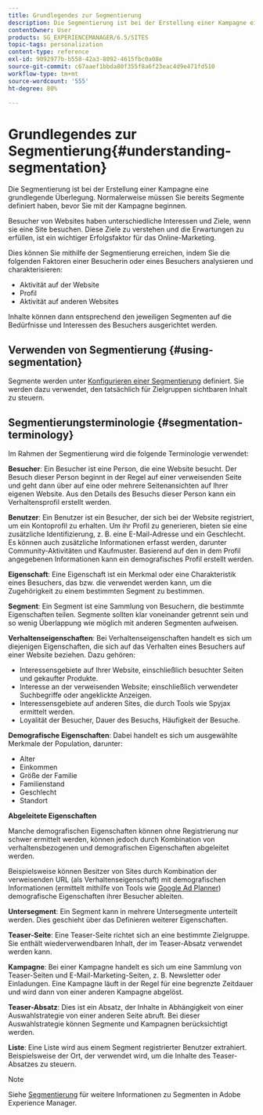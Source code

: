 ```yaml
---
title: Grundlegendes zur Segmentierung
description: Die Segmentierung ist bei der Erstellung einer Kampagne eine grundlegende Überlegung. Normalerweise müssen Sie bereits Segmente definiert haben, bevor Sie mit der Kampagne beginnen.
contentOwner: User
products: SG_EXPERIENCEMANAGER/6.5/SITES
topic-tags: personalization
content-type: reference
exl-id: 9092977b-b558-42a3-8092-4615fbc0a08e
source-git-commit: c67aaef1bbda80f355f8a6f23eac4d9e471fd510
workflow-type: tm+mt
source-wordcount: '555'
ht-degree: 80%

---
```


# Grundlegendes zur Segmentierung{#understanding-segmentation}

Die Segmentierung ist bei der Erstellung einer Kampagne eine grundlegende Überlegung. Normalerweise müssen Sie bereits Segmente definiert haben, bevor Sie mit der Kampagne beginnen.

Besucher von Websites haben unterschiedliche Interessen und Ziele, wenn sie eine Site besuchen. Diese Ziele zu verstehen und die Erwartungen zu erfüllen, ist ein wichtiger Erfolgsfaktor für das Online-Marketing.

Dies können Sie mithilfe der Segmentierung erreichen, indem Sie die folgenden Faktoren einer Besucherin oder eines Besuchers analysieren und charakterisieren:

* Aktivität auf der Website
* Profil
* Aktivität auf anderen Websites

Inhalte können dann entsprechend den jeweiligen Segmenten auf die Bedürfnisse und Interessen des Besuchers ausgerichtet werden.

## Verwenden von Segmentierung {#using-segmentation}

Segmente werden unter [Konfigurieren einer Segmentierung](/help/sites-administering/campaign-segmentation.md) definiert. Sie werden dazu verwendet, den tatsächlich für Zielgruppen sichtbaren Inhalt zu steuern.

## Segmentierungsterminologie {#segmentation-terminology}

Im Rahmen der Segmentierung wird die folgende Terminologie verwendet:

**Besucher**: Ein Besucher ist eine Person, die eine Website besucht. Der Besuch dieser Person beginnt in der Regel auf einer verweisenden Seite und geht dann über auf eine oder mehrere Seitenansichten auf Ihrer eigenen Website. Aus den Details des Besuchs dieser Person kann ein Verhaltensprofil erstellt werden.

**Benutzer**: Ein Benutzer ist ein Besucher, der sich bei der Website registriert, um ein Kontoprofil zu erhalten. Um ihr Profil zu generieren, bieten sie eine zusätzliche Identifizierung, z. B. eine E-Mail-Adresse und ein Geschlecht. Es können auch zusätzliche Informationen erfasst werden, darunter Community-Aktivitäten und Kaufmuster. Basierend auf den in dem Profil angegebenen Informationen kann ein demografisches Profil erstellt werden.

**Eigenschaft**: Eine Eigenschaft ist ein Merkmal oder eine Charakteristik eines Besuchers, das bzw. die verwendet werden kann, um die Zugehörigkeit zu einem bestimmten Segment zu bestimmen.

**Segment**: Ein Segment ist eine Sammlung von Besuchern, die bestimmte Eigenschaften teilen. Segmente sollten klar voneinander getrennt sein und so wenig Überlappung wie möglich mit anderen Segmenten aufweisen.

**Verhaltenseigenschaften**: Bei Verhaltenseigenschaften handelt es sich um diejenigen Eigenschaften, die sich auf das Verhalten eines Besuchers auf einer Website beziehen. Dazu gehören:

* Interessensgebiete auf Ihrer Website, einschließlich besuchter Seiten und gekaufter Produkte.
* Interesse an der verweisenden Website; einschließlich verwendeter Suchbegriffe oder angeklickte Anzeigen.
* Interessensgebiete auf anderen Sites, die durch Tools wie Spyjax ermittelt werden.
* Loyalität der Besucher, Dauer des Besuchs, Häufigkeit der Besuche.

**Demografische Eigenschaften**: Dabei handelt es sich um ausgewählte Merkmale der Population, darunter:

* Alter
* Einkommen
* Größe der Familie
* Familienstand
* Geschlecht
* Standort

**Abgeleitete Eigenschaften**  

Manche demografischen Eigenschaften können ohne Registrierung nur schwer ermittelt werden, können jedoch durch Kombination von verhaltensbezogenen und demografischen Eigenschaften abgeleitet werden.

Beispielsweise können Besitzer von Sites durch Kombination der verweisenden URL (als Verhaltenseigenschaft) mit demografischen Informationen (ermittelt mithilfe von Tools wie [Google Ad Planner](https://www.google.com/adplanner/)) demografische Eigenschaften ihrer Besucher ableiten.

**Untersegment**: Ein Segment kann in mehrere Untersegmente unterteilt werden. Dies geschieht über das Definieren weiterer Eigenschaften.

**Teaser-Seite**: Eine Teaser-Seite richtet sich an eine bestimmte Zielgruppe. Sie enthält wiederverwendbaren Inhalt, der im Teaser-Absatz verwendet werden kann.

**Kampagne**: Bei einer Kampagne handelt es sich um eine Sammlung von Teaser-Seiten und E-Mail-Marketing-Seiten, z. B. Newsletter oder Einladungen. Eine Kampagne läuft in der Regel für eine begrenzte Zeitdauer und wird dann von einer anderen Kampagne abgelöst.

**Teaser-Absatz**: Dies ist ein Absatz, der Inhalte in Abhängigkeit von einer Auswahlstrategie von einer anderen Seite abruft. Bei dieser Auswahlstrategie können Segmente und Kampagnen berücksichtigt werden.

**Liste**: Eine Liste wird aus einem Segment registrierter Benutzer extrahiert. Beispielsweise der Ort, der verwendet wird, um die Inhalte des Teaser-Absatzes zu steuern.

>[!NOTE]
>
>Siehe [Segmentierung](/help/sites-administering/campaign-segmentation.md) für weitere Informationen zu Segmenten in Adobe Experience Manager.
